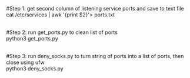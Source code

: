 #Step 1:  get second column of listening service ports and save to text file<br>
cat /etc/services | awk '{print $2}'> ports.txt  <br> <br>

#Step 2: run get_ports.py to clean list of ports <br>
python3 get_ports.py <br> <br>

#Step 3: run deny_socks.py to turn string of ports into a list of ports, then close using ufw <br>
python3 deny_socks.py <br><br>
